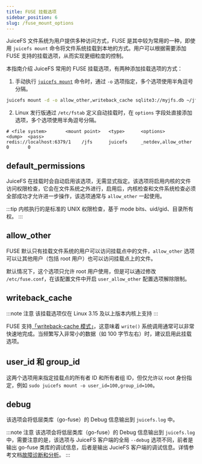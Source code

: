 ```yaml
---
title: FUSE 挂载选项
sidebar_position: 6
slug: /fuse_mount_options
---
```


JuiceFS 文件系统为用户提供多种访问方式，FUSE 是其中较为常用的一种，即使用 `juicefs mount` 命令将文件系统挂载到本地的方式。用户可以根据需要添加 FUSE 支持的挂载选项，从而实现更细粒度的控制。

本指南介绍 JuiceFS 常用的 FUSE 挂载选项，有两种添加挂载选项的方式：

1. 手动执行 [`juicefs mount`](../reference/command_reference.md#mount) 命令时，通过 `-o` 选项指定，多个选项使用半角逗号分隔。

```bash
juicefs mount -d -o allow_other,writeback_cache sqlite3://myjfs.db ~/jfs
```

2. Linux 发行版通过 `/etc/fstab` 定义自动挂载时，在 `options` 字段处直接添加选项，多个选项使用半角逗号分隔。   

```
# <file system>       <mount point>   <type>      <options>           <dump>  <pass>
redis://localhost:6379/1    /jfs      juicefs     _netdev,allow_other   0       0
```

## default_permissions

JuiceFS 在挂载时会自动启用该选项，无需显式指定。该选项将启用内核的文件访问权限检查，它会在文件系统之外进行，启用后，内核检查和文件系统检查必须全部成功才允许进一步操作，该选项通常与 `allow_other` 一起使用。

:::tip
内核执行的是标准的 UNIX 权限检查，基于 mode bits、uid/gid、目录所有权。
:::

## allow_other

FUSE 默认只有挂载文件系统的用户可以访问挂载点中的文件，`allow_other` 选项可以让其他用户（包括 root 用户）也可以访问挂载点上的文件。

默认情况下，这个选项只允许 root 用户使用，但是可以通过修改 `/etc/fuse.conf`，在该配置文件中开启 `user_allow_other` 配置选项解除限制。

## writeback_cache

:::note 注意
该挂载选项仅在 Linux 3.15 及以上版本内核上支持
:::

FUSE 支持[「writeback-cache 模式」](https://www.kernel.org/doc/Documentation/filesystems/fuse-io.txt)，这意味着 `write()` 系统调用通常可以非常快速地完成。当频繁写入非常小的数据（如 100 字节左右）时，建议启用此挂载选项。

## user_id 和 group_id

这两个选项用来指定挂载点的所有者 ID 和所有者组 ID，但仅允许以 root 身份指定，例如 `sudo juicefs mount -o user_id=100,group_id=100`。

## debug

该选项会将低层类库（go-fuse）的 Debug 信息输出到 `juicefs.log` 中。

:::note 注意
该选项会将低层类库（go-fuse）的 Debug 信息输出到 `juicefs.log` 中，需要注意的是，该选项与 JuiceFS 客户端的全局 `--debug` 选项不同，前者是输出 go-fuse 类库的调试信息，后者是输出 JucieFS 客户端的调试信息。详情参考文档[故障诊断和分析](./fault_diagnosis_and_analysis)。
:::